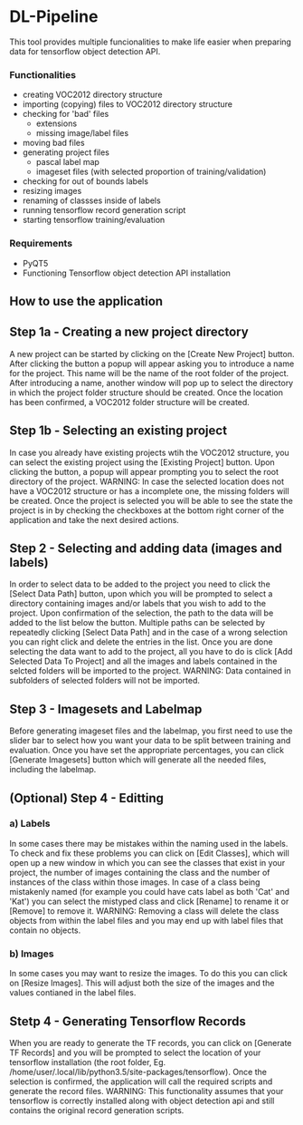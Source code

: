 # DL-Pipeline
This tool provides multiple funcionalities to make life easier when preparing data for tensorflow object detection API.

### Functionalities
- creating VOC2012 directory structure
- importing (copying) files to VOC2012 directory structure
- checking for 'bad' files
  - extensions
  - missing image/label files
- moving bad files
- generating project files
  - pascal label map
  - imageset files (with selected proportion of training/validation)
- checking for out of bounds labels
- resizing images
- renaming of classses inside of labels
- running tensorflow record generation script
- starting tensorflow training/evaluation

### Requirements
- PyQT5
- Functioning Tensorflow object detection API installation

## How to use the application
## Step 1a - Creating a new project directory
A new project can be started by clicking on the [Create New Project] button. After clicking the button a popup will appear asking you to introduce a name for the project. This name will be the name of the root folder of the project. After introducing a name, another window will pop up to select the directory in which the project folder structure should be created. Once the location has been confirmed, a VOC2012 folder structure will be created.

## Step 1b - Selecting an existing project
  In case you already have existing projects wtih the VOC2012 structure, you can select the existing project using the [Existing Project] button. Upon clicking the button, a popup will appear prompting you to select the root directory of the project. WARNING: In case the selected location does not have a VOC2012 structure or has a incomplete one, the missing folders will be created.
Once the project is selected you will be able to see the state the project is in by checking the checkboxes at the bottom right corner of the application and take the next desired actions.

## Step 2 - Selecting and adding data (images and labels)
  In order to select data to be added to the project you need to click the [Select Data Path] button, upon which you will be prompted to select a directory containing images and/or labels that you wish to add to the project. Upon confirmation of the selection, the path to the data will be added to the list below the button. Multiple paths can be selected by repeatedly clicking [Select Data Path] and in the case of a wrong selection you can right click and delete the entries in the list. Once you are done selecting the data want to add to the project, all you have to do is click [Add Selected Data To Project] and all the images and labels contained in the selcted folders will be imported to the project.
WARNING: Data contained in subfolders of selected folders will not be imported.

## Step 3 - Imagesets and Labelmap
  Before generating imageset files and the labelmap, you first need to use the slider bar to select how you want your data to be split between training and evaluation. Once you have set the appropriate percentages, you can click [Generate Imagesets] button which will generate all the needed files, including the labelmap.

## (Optional) Step 4 - Editting
### a) Labels
  In some cases there may be mistakes within the naming used in the labels. To check and fix these problems you can click on [Edit Classes], which will open up a new window in which you can see the classes that exist in your project, the number of images containing the class and the number of instances of the class within those images. In case of a class being mistakenly named (for example you could have cats label as both 'Cat' and 'Kat') you can select the mistyped class and click [Rename] to rename it or [Remove] to remove it.
WARNING: Removing a class will delete the class objects from within the label files and you may end up with label files that contain no objects.
### b) Images
  In some cases you may want to resize the images. To do this you can click on [Resize Images]. This will adjust both the size of the images and the values contianed in the label files.

## Stetp 4 - Generating Tensorflow Records
  When you are ready to generate the TF records, you can click on [Generate TF Records] and you will be prompted to select the location of your tensorflow installation (the root folder, Eg. /home/user/.local/lib/python3.5/site-packages/tensorflow). Once the selection is confirmed, the application will call the required scripts and generate the record files. 
WARNING: This functionality assumes that your tensorflow is correctly installed along with object detection api and still contains the original record generation scripts.

